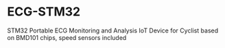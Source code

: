 # ECG-STM32
STM32 Portable ECG Monitoring and Analysis IoT Device for Cyclist based on BMD101 chips, speed sensors included 
